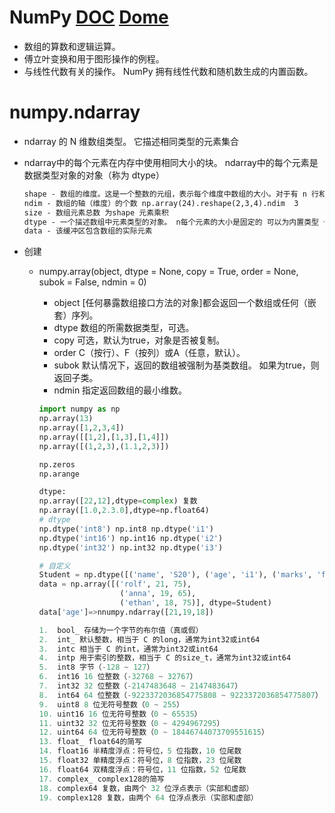 # NumPy [DOC](https://www.numpy.org.cn/user/quickstart.html) [Dome](https://blog.csdn.net/a373595475/article/details/79580734)

* 数组的算数和逻辑运算。
* 傅立叶变换和用于图形操作的例程。
* 与线性代数有关的操作。 NumPy 拥有线性代数和随机数生成的内置函数。

# numpy.ndarray

* ndarray 的 N 维数组类型。 它描述相同类型的元素集合

* ndarray中的每个元素在内存中使用相同大小的块。 ndarray中的每个元素是数据类型对象的对象（称为 dtype）

  ```tex
  shape - 数组的维度。这是一个整数的元组，表示每个维度中数组的大小。对于有 n 行和 m 列的矩阵，shape 将是 (n,m)
  ndim - 数组的轴（维度）的个数 np.array(24).reshape(2,3,4).ndim  3 
  size - 数组元素总数 为shape 元素乘积
  dtype - 一个描述数组中元素类型的对象。 n每个元素的大小是固定的 可以为内置类型 也可以为自定义类型
  data - 该缓冲区包含数组的实际元素
  ```

  


* 创建
  * numpy.array(object, dtype = None, copy = True, order = None, subok = False, ndmin = 0)

    * object [任何暴露数组接口方法的对象]都会返回一个数组或任何（嵌套）序列。
    *  dtype 数组的所需数据类型，可选。
    * copy 可选，默认为true，对象是否被复制。
    * order C（按行）、F（按列）或A（任意，默认）。
    * subok 默认情况下，返回的数组被强制为基类数组。 如果为true，则返回子类。
    * ndmin 指定返回数组的最小维数。

    ```python
    import numpy as np
    np.array(13)
    np.array([1,2,3,4])
    np.array([[1,2],[1,3],[1,4]])
    np.array([(1,2,3),(1.1,2,3)])
    
    np.zeros
    np.arange
    ```

    ```python
    dtype:
    np.array([22,12],dtype=complex) 复数
    np.array([1.0,2.3.0],dtype=np.float64)
    # dtype
    np.dtype('int8') np.int8 np.dtype('i1')
    np.dtype('int16') np.int16 np.dtype('i2')
    np.dtype('int32') np.int32 np.dtype('i3')
    
    # 自定义
    Student = np.dtype([('name', 'S20'), ('age', 'i1'), ('marks', 'f4')])
    data = np.array([('rolf', 21, 75),
                      ('anna', 19, 65),
                      ('ethan', 18, 75)], dtype=Student)
    data['age']=>nnumpy.ndarray([21,19,18])
    
    1.	bool_ 存储为一个字节的布尔值（真或假）
    2.	int_ 默认整数，相当于 C 的long，通常为int32或int64
    3.	intc 相当于 C 的int，通常为int32或int64
    4.	intp 用于索引的整数，相当于 C 的size_t，通常为int32或int64
    5.	int8 字节（-128 ~ 127）
    6.	int16 16 位整数（-32768 ~ 32767）
    7.	int32 32 位整数（-2147483648 ~ 2147483647）
    8.	int64 64 位整数（-9223372036854775808 ~ 9223372036854775807）
    9.	uint8 8 位无符号整数（0 ~ 255）
    10.	uint16 16 位无符号整数（0 ~ 65535）
    11.	uint32 32 位无符号整数（0 ~ 4294967295）
    12.	uint64 64 位无符号整数（0 ~ 18446744073709551615）
    13.	float_ float64的简写
    14.	float16 半精度浮点：符号位，5 位指数，10 位尾数
    15.	float32 单精度浮点：符号位，8 位指数，23 位尾数
    16.	float64 双精度浮点：符号位，11 位指数，52 位尾数
    17.	complex_ complex128的简写
    18.	complex64 复数，由两个 32 位浮点表示（实部和虚部）
    19.	complex128 复数，由两个 64 位浮点表示（实部和虚部）
    
    ```

    ```python
    
    ```

    